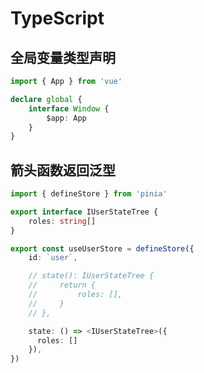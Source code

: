 # TypeScript

## 全局变量类型声明

```ts
import { App } from 'vue'

declare global {
    interface Window {
        $app: App
    }
}
```

## 箭头函数返回泛型

<!-- prettier-ignore-start -->
```ts
import { defineStore } from 'pinia'

export interface IUserStateTree {
    roles: string[]
}

export const useUserStore = defineStore({
    id: `user`,

    // state(): IUserStateTree {
    //     return {
    //         roles: [],
    //     }
    // },

    state: () => <IUserStateTree>({
      roles: []
    }),
})
```
<!-- prettier-ignore-end -->
